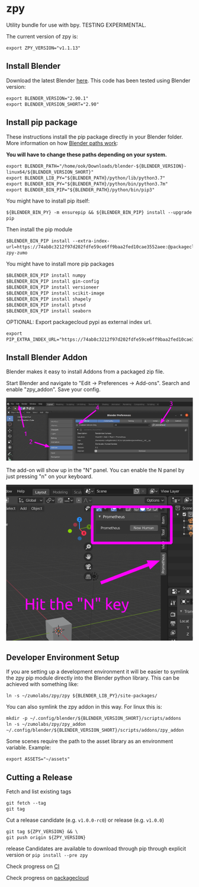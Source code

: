 # zpy

Utility bundle for use with bpy. TESTING EXPERIMENTAL.

The current version of zpy is:

```
export ZPY_VERSION="v1.1.13"
```

## Install Blender


Download the latest Blender [here](https://www.blender.org/download/). This code has been tested using Blender version:

```
export BLENDER_VERSION="2.90.1"
export BLENDER_VERSION_SHORT="2.90"
```

## Install pip package

These instructions install the pip package directly in your Blender folder. More information on how [Blender paths work](https://docs.blender.org/manual/en/latest/advanced/blender_directory_layout.html):

**You will have to change these paths depending on your system.**

```
export BLENDER_PATH="/home/ook/Downloads/blender-${BLENDER_VERSION}-linux64/${BLENDER_VERSION_SHORT}"
export BLENDER_LIB_PY="${BLENDER_PATH}/python/lib/python3.7"
export BLENDER_BIN_PY="${BLENDER_PATH}/python/bin/python3.7m"
export BLENDER_BIN_PIP="${BLENDER_PATH}/python/bin/pip3"
```

You might have to install pip itself:

```
${BLENDER_BIN_PY} -m ensurepip && ${BLENDER_BIN_PIP} install --upgrade pip
```

Then install the pip module

```
$BLENDER_BIN_PIP install --extra-index-url=https://74ab8c3212f97d202fdfe59ce6ff9baa2fed10cae3552aee:@packagecloud.io/zumolabs/pypi/pypi/simple zpy-zumo
```

You might have to install more pip packages

```
$BLENDER_BIN_PIP install numpy
$BLENDER_BIN_PIP install gin-config
$BLENDER_BIN_PIP install versioneer
$BLENDER_BIN_PIP install scikit-image
$BLENDER_BIN_PIP install shapely
$BLENDER_BIN_PIP install ptvsd
$BLENDER_BIN_PIP install seaborn
```

OPTIONAL: Export packagecloud pypi as external index url.

```
export PIP_EXTRA_INDEX_URL="https://74ab8c3212f97d202fdfe59ce6ff9baa2fed10cae3552aee:@packagecloud.io/zumolabs/pypi/pypi/simple"
```

## Install Blender Addon

Blender makes it easy to install Addons from a packaged zip file.

Start Blender and navigate to "Edit -> Preferences -> Add-ons". Search and enable "zpy_addon". Save your config.

![Enabling the addon](./doc/addon_setup_location.png)

The add-on will show up in the "N" panel. You can enable the N panel by just pressing "n" on your keyboard.

![The N panel](./doc/addon_panel_location.png)

## Developer Environment Setup

If you are setting up a development environment it will be easier to symlink the zpy pip module directly into the Blender python library. This can be achieved with something like:

```
ln -s ~/zumolabs/zpy/zpy ${BLENDER_LIB_PY}/site-packages/
```

You can also symlink the zpy addon in this way. For linux this is:

```
mkdir -p ~/.config/blender/${BLENDER_VERSION_SHORT}/scripts/addons
ln -s ~/zumolabs/zpy/zpy_addon ~/.config/blender/${BLENDER_VERSION_SHORT}/scripts/addons/zpy_addon
```

Some scenes require the path to the asset library as an environment variable. Example:

```
export ASSETS="~/assets"
```

## Cutting a Release

Fetch and list existing tags

```
git fetch --tag
git tag
```

Cut a release candidate (e.g. `v1.0.0-rc0`) or release (e.g. `v1.0.0`)

```
git tag ${ZPY_VERSION} && \
git push origin ${ZPY_VERSION}
```

release Candidates are available to download through pip through explicit version or `pip install --pre zpy`


Check progress on [CI](https://app.circleci.com/pipelines/github/ZumoLabs/zpy)

Check progress on [packagecloud](https://packagecloud.io/zumolabs/pypi)
